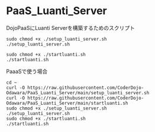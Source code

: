 # PaaS_Luanti_Server
DojoPaaSにLuanti Serverを構築するためのスクリプト

```shell
sudo chmod +x ./setup_luanti_server.sh
./setup_luanti_server.sh
```

```
sudo chmod +x ./startluanti.sh
./startluanti.sh
```

PaaaSで使う場合
```
cd ~
curl -O https://raw.githubusercontent.com/CoderDojo-Odawara/PaaS_Luanti_Server/main/setup_luanti_server.sh
curl -O https://raw.githubusercontent.com/CoderDojo-Odawara/PaaS_Luanti_Server/main/startluanti.sh
sudo chmod +x ./setup_luanti_server.sh
./setup_luanti_server.sh
sudo chmod +x ./startluanti.sh
./startluanti.sh
```
